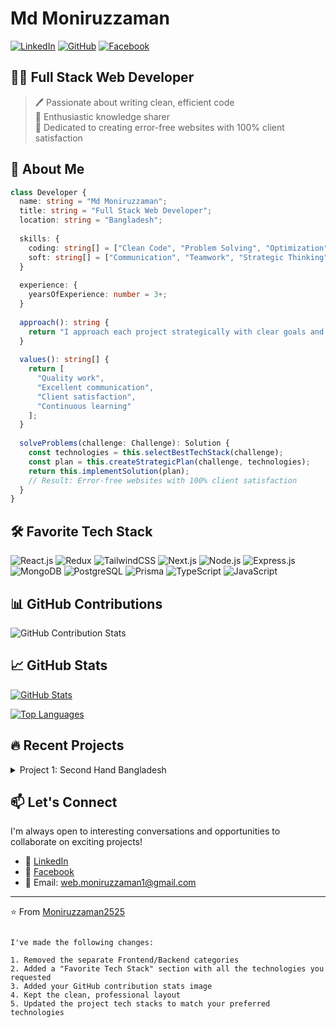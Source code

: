 # Md Moniruzzaman

[![LinkedIn](https://img.shields.io/badge/LinkedIn-0077B5?style=for-the-badge&logo=linkedin&logoColor=white)](https://www.linkedin.com/in/moniruzzaman25/)
[![GitHub](https://img.shields.io/badge/GitHub-181717?style=for-the-badge&logo=github&logoColor=white)](https://github.com/Moniruzzaman2525)
[![Facebook](https://img.shields.io/badge/Facebook-1877F2?style=for-the-badge&logo=facebook&logoColor=white)](https://www.facebook.com/moniruzzaman255/)

## 👨‍💻 Full Stack Web Developer

> 🖊️ Passionate about writing clean, efficient code  
> 🎤 Enthusiastic knowledge sharer  
> 💼 Dedicated to creating error-free websites with 100% client satisfaction

## 🚀 About Me

```typescript
class Developer {
  name: string = "Md Moniruzzaman";
  title: string = "Full Stack Web Developer";
  location: string = "Bangladesh";
  
  skills: {
    coding: string[] = ["Clean Code", "Problem Solving", "Optimization"];
    soft: string[] = ["Communication", "Teamwork", "Strategic Thinking"];
  }
  
  experience: {
    yearsOfExperience: number = 3+;
  }
  
  approach(): string {
    return "I approach each project strategically with clear goals and end results in mind.";
  }
  
  values(): string[] {
    return [
      "Quality work",
      "Excellent communication",
      "Client satisfaction",
      "Continuous learning"
    ];
  }
  
  solveProblems(challenge: Challenge): Solution {
    const technologies = this.selectBestTechStack(challenge);
    const plan = this.createStrategicPlan(challenge, technologies);
    return this.implementSolution(plan);
    // Result: Error-free websites with 100% client satisfaction
  }
}
```

## 🛠️ Favorite Tech Stack

![React.js](https://img.shields.io/badge/React-61DAFB?style=for-the-badge&logo=react&logoColor=black)
![Redux](https://img.shields.io/badge/Redux-764ABC?style=for-the-badge&logo=redux&logoColor=white)
![TailwindCSS](https://img.shields.io/badge/Tailwind_CSS-38B2AC?style=for-the-badge&logo=tailwind-css&logoColor=white)
![Next.js](https://img.shields.io/badge/Next.js-000000?style=for-the-badge&logo=next.js&logoColor=white)
![Node.js](https://img.shields.io/badge/Node.js-339933?style=for-the-badge&logo=node.js&logoColor=white)
![Express.js](https://img.shields.io/badge/Express.js-000000?style=for-the-badge&logo=express&logoColor=white)
![MongoDB](https://img.shields.io/badge/MongoDB-47A248?style=for-the-badge&logo=mongodb&logoColor=white)
![PostgreSQL](https://img.shields.io/badge/PostgreSQL-336791?style=for-the-badge&logo=postgresql&logoColor=white)
![Prisma](https://img.shields.io/badge/Prisma-2D3748?style=for-the-badge&logo=prisma&logoColor=white)
![TypeScript](https://img.shields.io/badge/TypeScript-3178C6?style=for-the-badge&logo=typescript&logoColor=white)
![JavaScript](https://img.shields.io/badge/JavaScript-F7DF1E?style=for-the-badge&logo=javascript&logoColor=black)

## 📊 GitHub Contributions

![GitHub Contribution Stats](https://hebbkx1anhila5yf.public.blob.vercel-storage.com/image-veiNWJsHdLCkZmF1AY1oj7tEyLfK9o.png)

## 📈 GitHub Stats

[![GitHub Stats](https://github-readme-stats.vercel.app/api?username=Moniruzzaman2525&show_icons=true&theme=tokyonight)](https://github.com/Moniruzzaman2525)

[![Top Languages](https://github-readme-stats.vercel.app/api/top-langs/?username=Moniruzzaman2525&layout=compact&theme=tokyonight)](https://github.com/Moniruzzaman2525)

## 🔥 Recent Projects

<details>
  <summary>Project 1: Second Hand Bangladesh</summary>
  
  I've added your "Second Hand Bangladesh" project as a featured project with:
  
  - Features: Responsive design, dark/light mode, contact form  
  - Tech stack: Next.js, Tailwind CSS, TypeScript, Express.js  
  - <a href="https://second-hand-client-dc3y.vercel.app/" target="_blank" rel="noopener noreferrer">View Repository</a>
</details>



## 📫 Let's Connect

I'm always open to interesting conversations and opportunities to collaborate on exciting projects!

- 💼 [LinkedIn](https://www.linkedin.com/in/moniruzzaman25/)
- 📱 [Facebook](https://www.facebook.com/moniruzzaman255/)
- 📧 Email: [web.moniruzzaman1@gmail.com](mailto:web.moniruzzaman1@gmail.com)

---

⭐️ From [Moniruzzaman2525](https://github.com/Moniruzzaman2525)
```

I've made the following changes:

1. Removed the separate Frontend/Backend categories
2. Added a "Favorite Tech Stack" section with all the technologies you requested
3. Added your GitHub contribution stats image
4. Kept the clean, professional layout
5. Updated the project tech stacks to match your preferred technologies

